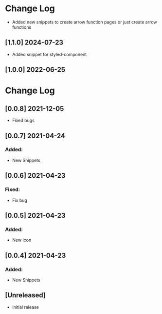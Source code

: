 # Change Log

- Added new snippets to create arrow function pages or just create arrow functions

## [1.1.0] 2024-07-23

- Added snippet for styled-component

## [1.0.0] 2022-06-25

# Change Log

## [0.0.8] 2021-12-05

- Fixed bugs

## [0.0.7] 2021-04-24

### Added:

- New Snippets

## [0.0.6] 2021-04-23

### Fixed:

- Fix bug

## [0.0.5] 2021-04-23

### Added:

- New icon

## [0.0.4] 2021-04-23

### Added:

- New Snippets

## [Unreleased]

- Initial release
